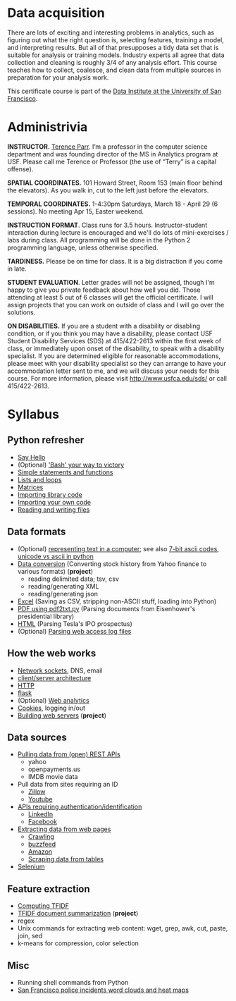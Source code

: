 Data acquisition
=======


There are lots of exciting and interesting problems in analytics, such as figuring out what the right question is, selecting features, training a model, and interpreting results. But all of that presupposes a tidy data set that is suitable for analysis or training models. Industry experts all agree that data collection and cleaning is roughly 3/4 of any analysis effort.  This course teaches how to collect, coalesce, and clean data from multiple sources in preparation for your analysis work. 

This certificate course is part of the [Data Institute at the University of San Francisco](http://www.sfdatainstitute.org/).


# Administrivia

**INSTRUCTOR.** [Terence Parr](http://parrt.cs.usfca.edu). I’m a professor in the computer science department and was founding director of the MS in Analytics program at USF.  Please call me Terence or Professor (the use of “Terry” is a capital offense).

**SPATIAL COORDINATES.** 101 Howard Street, Room 153 (main floor behind the elevators). As you walk in, cut to the left just before the elevators.

**TEMPORAL COORDINATES.** 1-4:30pm Saturdays, March 18 - April 29 (6 sessions). No meeting Apr 15, Easter weekend.

**INSTRUCTION FORMAT**. Class runs for 3.5 hours. Instructor-student interaction during lecture is encouraged and we'll do lots of mini-exercises / labs during class. All programming will be done in the Python 2 programming language, unless otherwise specified.

**TARDINESS.** Please be on time for class. It is a big distraction if you come in late.

**STUDENT EVALUATION**.  Letter grades will not be assigned, though I'm happy to give you private feedback about how well you did. Those attending at least 5 out of 6 classes will get the official certificate. I will assign projects that you can work on outside of class and I will go over the solutions.

**ON DISABILITIES.** If you are a student with a disability or disabling condition, or if you think you may have a disability, please contact USF Student Disability Services (SDS) at 415/422-2613 within the first week of class, or immediately upon onset of the disability, to speak with a disability specialist. If you are determined eligible for reasonable accommodations, please meet with your disability specialist so they can arrange to have your accommodation letter sent to me, and we will discuss your needs for this course. For more information, please visit http://www.usfca.edu/sds/ or call 415/422-2613.

# Syllabus

## Python refresher

* [Say Hello](https://github.com/parrt/msan501/blob/master/lightning/hello.md)
* (Optional) ['Bash' your way to victory](https://github.com/parrt/msan501/blob/master/notes/bash-intro.md) 
* [Simple statements and functions](https://github.com/parrt/msan501/blob/master/notes/area.md)
* [Lists and loops](notes/lists.md)
* [Matrices](notes/matrix.md)
* [Importing library code](https://github.com/parrt/msan501/blob/master/notes/imports.md)
* [Importing your own code](notes/myimport.md)
* [Reading and writing files](https://github.com/parrt/msan501/blob/master/notes/files.md)

## Data formats

* (Optional) [representing text in a computer](https://github.com/parrt/msan692/blob/master/notes/text.md); see also [7-bit ascii codes](http://www.asciitable.com/), [unicode vs ascii in python](https://docs.python.org/2/howto/unicode.html) 
* [Data conversion](https://github.com/parrt/data-acquisition/blob/master/hw/pipeline.md) (Converting stock history from Yahoo finance to various formats) (**project**)
	* reading delimited data; tsv, csv
	* reading/generating XML
	* reading/generating json
* [Excel](https://github.com/parrt/msan692/blob/master/notes/excel.md) (Saving as CSV, stripping non-ASCII stuff, loading into Python)
* [PDF using pdf2txt.py](https://github.com/parrt/msan692/blob/master/notes/pdf.md) (Parsing documents from Eisenhower's presidential library)
* [HTML](https://github.com/parrt/msan692/blob/master/notes/html.md) (Parsing Tesla's IPO prospectus)
* (Optional) [Parsing web access log files](https://github.com/parrt/msan692/blob/master/notes/logs.md)

## How the web works

* [Network sockets](https://github.com/parrt/msan692/blob/master/notes/sockets.md), DNS, email
* [client/server architecture](https://github.com/parrt/msan692/blob/master/notes/client-server.md)
* [HTTP](https://github.com/parrt/msan692/blob/master/notes/http.md)
* [flask](https://github.com/parrt/msan692/blob/master/notes/flask.md)
* (Optional) [Web analytics](https://github.com/parrt/msan692/blob/master/notes/webanalytics.md)
* [Cookies](https://github.com/parrt/msan692/blob/master/notes/cookies.md), logging in/out
* [Building web servers](https://github.com/parrt/data-acquisition/blob/master/hw/server.md) (**project**)

## Data sources

* [Pulling data from (open) REST APIs](https://github.com/parrt/msan692/blob/master/notes/openapi.md)
  * yahoo
  * openpayments.us
  * IMDB movie data
* Pull data from sites requiring an ID
  * [Zillow](https://github.com/parrt/msan692/blob/master/notes/zillow.md)
  * [Youtube](https://github.com/parrt/msan692/blob/master/notes/youtube.md)
* [APIs requiring authentication/identification](https://github.com/parrt/msan692/blob/master/notes/authapi.md)
  * [LinkedIn](https://github.com/parrt/msan692/blob/master/notes/linkedin.md)
  * [Facebook](https://github.com/parrt/msan692/blob/master/notes/facebook.md)
* [Extracting data from web pages](https://github.com/parrt/msan692/blob/master/notes/scraping.md)
  * [Crawling](https://github.com/parrt/msan692/blob/master/notes/crawling.md)
  * [buzzfeed](https://github.com/parrt/msan692/blob/master/notes/buzzfeed.md)
  * [Amazon](https://github.com/parrt/msan692/blob/master/notes/amazon.md)
  * [Scraping data from tables](https://github.com/parrt/msan692/blob/master/notes/scraping-tables.md)
* [Selenium](https://github.com/parrt/msan692/blob/master/notes/selenium.md)

## Feature extraction

* [Computing TFIDF](https://github.com/parrt/msan692/blob/master/notes/tfidf.pdf)
* [TFIDF document summarization](https://github.com/parrt/data-acquisition/blob/master/hw/tfidf.md) (**project**)
* regex
* Unix commands for extracting web content: wget, grep, awk, cut, paste, join, sed
* k-means for compression, color selection

## Misc

* Running shell commands from Python
* [San Francisco police incidents word clouds and heat maps](https://github.com/parrt/msan692/blob/master/notes/sfpd.md)
